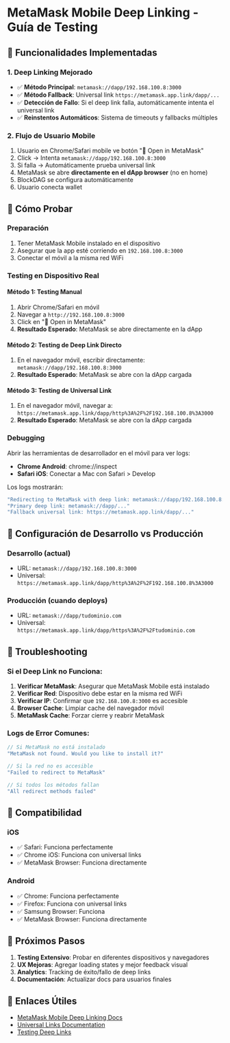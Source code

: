 # MetaMask Mobile Deep Linking - Guía de Testing

## 🎯 Funcionalidades Implementadas

### **1. Deep Linking Mejorado**
- ✅ **Método Principal**: `metamask://dapp/192.168.100.8:3000` 
- ✅ **Método Fallback**: Universal link `https://metamask.app.link/dapp/...`
- ✅ **Detección de Fallo**: Si el deep link falla, automáticamente intenta el universal link
- ✅ **Reinstentos Automáticos**: Sistema de timeouts y fallbacks múltiples

### **2. Flujo de Usuario Mobile**
1. Usuario en Chrome/Safari mobile ve botón "🦊 Open in MetaMask"
2. Click → Intenta `metamask://dapp/192.168.100.8:3000`
3. Si falla → Automáticamente prueba universal link
4. MetaMask se abre **directamente en el dApp browser** (no en home)
5. BlockDAG se configura automáticamente
6. Usuario conecta wallet

## 🧪 Cómo Probar

### **Preparación**
1. Tener MetaMask Mobile instalado en el dispositivo
2. Asegurar que la app esté corriendo en `192.168.100.8:3000`
3. Conectar el móvil a la misma red WiFi

### **Testing en Dispositivo Real**

#### **Método 1: Testing Manual**
1. Abrir Chrome/Safari en móvil
2. Navegar a `http://192.168.100.8:3000`
3. Click en "🦊 Open in MetaMask"
4. **Resultado Esperado**: MetaMask se abre directamente en la dApp

#### **Método 2: Testing de Deep Link Directo**
1. En el navegador móvil, escribir directamente: `metamask://dapp/192.168.100.8:3000`
2. **Resultado Esperado**: MetaMask se abre con la dApp cargada

#### **Método 3: Testing de Universal Link**
1. En el navegador móvil, navegar a: `https://metamask.app.link/dapp/http%3A%2F%2F192.168.100.8%3A3000`
2. **Resultado Esperado**: MetaMask se abre con la dApp cargada

### **Debugging**
Abrir las herramientas de desarrollador en el móvil para ver logs:
- **Chrome Android**: chrome://inspect
- **Safari iOS**: Conectar a Mac con Safari > Develop

Los logs mostrarán:
```javascript
"Redirecting to MetaMask with deep link: metamask://dapp/192.168.100.8:3000"
"Primary deep link: metamask://dapp/..."  
"Fallback universal link: https://metamask.app.link/dapp/..."
```

## 🔧 Configuración de Desarrollo vs Producción

### **Desarrollo (actual)**
- URL: `metamask://dapp/192.168.100.8:3000`
- Universal: `https://metamask.app.link/dapp/http%3A%2F%2F192.168.100.8%3A3000`

### **Producción (cuando deploys)**
- URL: `metamask://dapp/tudominio.com`
- Universal: `https://metamask.app.link/dapp/https%3A%2F%2Ftudominio.com`

## 🐛 Troubleshooting

### **Si el Deep Link no Funciona:**
1. **Verificar MetaMask**: Asegurar que MetaMask Mobile está instalado
2. **Verificar Red**: Dispositivo debe estar en la misma red WiFi
3. **Verificar IP**: Confirmar que `192.168.100.8:3000` es accesible
4. **Browser Cache**: Limpiar cache del navegador móvil
5. **MetaMask Cache**: Forzar cierre y reabrir MetaMask

### **Logs de Error Comunes:**
```javascript
// Si MetaMask no está instalado
"MetaMask not found. Would you like to install it?"

// Si la red no es accesible  
"Failed to redirect to MetaMask"

// Si todos los métodos fallan
"All redirect methods failed"
```

## 📱 Compatibilidad

### **iOS**
- ✅ Safari: Funciona perfectamente
- ✅ Chrome iOS: Funciona con universal links
- ✅ MetaMask Browser: Funciona directamente

### **Android**
- ✅ Chrome: Funciona perfectamente
- ✅ Firefox: Funciona con universal links
- ✅ Samsung Browser: Funciona
- ✅ MetaMask Browser: Funciona directamente

## 🚀 Próximos Pasos

1. **Testing Extensivo**: Probar en diferentes dispositivos y navegadores
2. **UX Mejoras**: Agregar loading states y mejor feedback visual
3. **Analytics**: Tracking de éxito/fallo de deep links
4. **Documentación**: Actualizar docs para usuarios finales

## 🔗 Enlaces Útiles

- [MetaMask Mobile Deep Linking Docs](https://docs.metamask.io/guide/mobile-best-practices.html#deeplinking)
- [Universal Links Documentation](https://metamask.app.link/)
- [Testing Deep Links](https://developer.android.com/training/app-links/deep-linking)